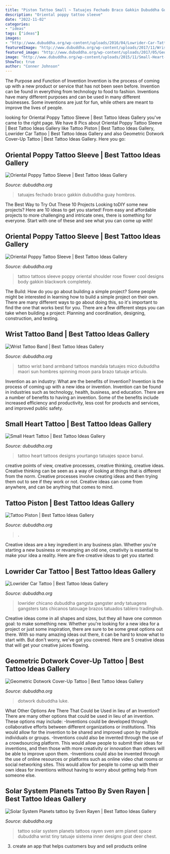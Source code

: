 ```yaml
---
title: "Piston Tattoo Small ~ Tatuajes Fechado Braco Gakkin Dubuddha Guay Hombros"
description: "Oriental poppy tattoo sleeve"
date: "2022-11-02"
categories:
- "ideas"
tags: ["ideas"]
images:
- "http://www.dubuddha.org/wp-content/uploads/2016/04/Lowrider-Car-Tattoo.jpg"
featuredImage: "http://www.dubuddha.org/wp-content/uploads/2017/11/Wrist-Tattoo-Band-by-Mico-Tattoo-728x728.jpg"
featured_image: "http://www.dubuddha.org/wp-content/uploads/2017/05/Geometric-Dotwork-Cover-Up-Tattoo-by-Luke-Docwork.jpg"
image: "http://www.dubuddha.org/wp-content/uploads/2015/11/Small-Heart-Tattoo-by-Banul-e1447175238760.jpg"
ShowToc: true
author: "Conner Johnson"
---
```



The Purpose and Function of Invention
Invention is the process of coming up with a new product or service that has not been seen before. Invention can be found in everything from technology to food to fashion. Inventions have many different purposes and can be used in many different businesses. Some inventions are just for fun, while others are meant to improve the lives of people.

	

		
looking for Oriental Poppy Tattoo Sleeve | Best Tattoo Ideas Gallery you've came to the right page. We have 8 Pics about Oriental Poppy Tattoo Sleeve | Best Tattoo Ideas Gallery like Tattoo Piston | Best Tattoo Ideas Gallery, Lowrider Car Tattoo | Best Tattoo Ideas Gallery and also Geometric Dotwork Cover-Up Tattoo | Best Tattoo Ideas Gallery. Here you go:
		
    
## Oriental Poppy Tattoo Sleeve | Best Tattoo Ideas Gallery

<img loading=lazy src="http://www.dubuddha.org/wp-content/uploads/2017/09/Oriental-Poppy-Tattoo-Sleeve-by-Gakkin.jpg" onerror="this.onerror=null;this.src='https://tse2.mm.bing.net/th?id=OIP.9UsoAmaMX1u_HN_KRc1xYAHaJQ&amp;pid=15.1';" alt="Oriental Poppy Tattoo Sleeve | Best Tattoo Ideas Gallery">

_Source: dubuddha.org_

>tatuajes fechado braco gakkin dubuddha guay hombros. 

	

The Best Way to Try Out These 10 Projects
Looking toDIY some new projects? Here are 10 ideas to get you started! From easy and affordable projects to more challenging and intricate ones, there is something for everyone. Start with one of these and see what you can come up with!

    
## Oriental Poppy Tattoo Sleeve | Best Tattoo Ideas Gallery

<img loading=lazy src="http://www.dubuddha.org/wp-content/uploads/2017/09/Oriental-Poppy-Tattoo-Sleeve-by-Gakkin-728x910.jpg" onerror="this.onerror=null;this.src='https://tse3.mm.bing.net/th?id=OIP.AbeJUsOQU8HYc5FhrfkiyAHaJQ&amp;pid=15.1';" alt="Oriental Poppy Tattoo Sleeve | Best Tattoo Ideas Gallery">

_Source: dubuddha.org_

>tattoo tattoos sleeve poppy oriental shoulder rose flower cool designs body gakkin blackwork completely. 

	

The Build: How do you go about building a simple project?
Some people might be interested in learning how to build a simple project on their own. There are many different ways to go about doing this, so it's important to find the one that works best for you. There are a few different steps you can take when building a project: Planning and coordination, designing, construction, and testing.

    
## Wrist Tattoo Band | Best Tattoo Ideas Gallery

<img loading=lazy src="http://www.dubuddha.org/wp-content/uploads/2017/11/Wrist-Tattoo-Band-by-Mico-Tattoo-728x728.jpg" onerror="this.onerror=null;this.src='https://tse4.mm.bing.net/th?id=OIP.zSO81gjgKqSp7Qo0GyCv9wHaHa&amp;pid=15.1';" alt="Wrist Tattoo Band | Best Tattoo Ideas Gallery">

_Source: dubuddha.org_

>tattoo wrist band armband tattoos mandala tatuajes mico dubuddha maori sun hombres spinning moon para brazo tatuaje artículo. 

	

Invention as an industry: What are the benefits of Invention?
Invention is the process of coming up with a new idea or invention. Invention can be found in industries such as technology, health, business, and education. There are a number of benefits to having an invention. Some of the benefits include increased efficiency and productivity, less cost for products and services, and improved public safety.

    
## Small Heart Tattoo | Best Tattoo Ideas Gallery

<img loading=lazy src="http://www.dubuddha.org/wp-content/uploads/2015/11/Small-Heart-Tattoo-by-Banul-e1447175238760.jpg" onerror="this.onerror=null;this.src='https://tse3.mm.bing.net/th?id=OIP.HMTecR5Axejq44PXWNthVgHaFH&amp;pid=15.1';" alt="Small Heart Tattoo | Best Tattoo Ideas Gallery">

_Source: dubuddha.org_

>tattoo heart tattoos designs yourtango tatuajes space banul. 

	

creative points of view, creative processes, creative thinking, creative ideas.
Creative thinking can be seen as a way of looking at things that is different from the norm. Creative processes involve creating ideas and then trying them out to see if they work or not. Creative ideas can come from anywhere, and can be anything that comes to mind.

    
## Tattoo Piston | Best Tattoo Ideas Gallery

<img loading=lazy src="http://www.dubuddha.org/wp-content/uploads/2017/05/Tattoo-Piston-by-Benedek-György-728x728.jpg" onerror="this.onerror=null;this.src='https://tse2.mm.bing.net/th?id=OIP.Y0UB7AYkVzU5TJpOkTwUpAHaHa&amp;pid=15.1';" alt="Tattoo Piston | Best Tattoo Ideas Gallery">

_Source: dubuddha.org_

>. 

	

Creative ideas are a key ingredient in any business plan. Whether you're starting a new business or revamping an old one, creativity is essential to make your idea a reality. Here are five creative ideas to get you started: 

    
## Lowrider Car Tattoo | Best Tattoo Ideas Gallery

<img loading=lazy src="http://www.dubuddha.org/wp-content/uploads/2016/04/Lowrider-Car-Tattoo.jpg" onerror="this.onerror=null;this.src='https://tse4.mm.bing.net/th?id=OIP.iE6bXXZ8bvJnqjjOsy16xQHaHa&amp;pid=15.1';" alt="Lowrider Car Tattoo | Best Tattoo Ideas Gallery">

_Source: dubuddha.org_

>lowrider chicano dubuddha gangsta gangster andy tatuagens gangsters tats chicanos tatouage brazos tatuados tablero tradinghub. 

	

Creative ideas come in all shapes and sizes, but they all have one common goal: to make something new. Whether you're looking for a new idea for a project or just some inspiration, there are sure to be some great options out there. With so many amazing ideas out there, it can be hard to know what to start with. But don't worry, we've got you covered. Here are 5 creative ideas that will get your creative juices flowing.

    
## Geometric Dotwork Cover-Up Tattoo | Best Tattoo Ideas Gallery

<img loading=lazy src="http://www.dubuddha.org/wp-content/uploads/2017/05/Geometric-Dotwork-Cover-Up-Tattoo-by-Luke-Docwork.jpg" onerror="this.onerror=null;this.src='https://tse4.mm.bing.net/th?id=OIP.Ox1KbN1P2v-BA27NrUCUAQHaJQ&amp;pid=15.1';" alt="Geometric Dotwork Cover-Up Tattoo | Best Tattoo Ideas Gallery">

_Source: dubuddha.org_

>dotwork dubuddha luke. 

	

What Other Options Are There That Could be Used in lieu of an Invention?
There are many other options that could be used in lieu of an invention. These options may include: 
-Inventions could be developed through collaborative efforts between different organizations or institutions. This would allow for the invention to be shared and improved upon by multiple individuals or groups. 
-Inventions could also be invented through the use of a crowdsourcing platform. This would allow people to submit their ideas for inventions, and then those with more creativity or innovation than others will be able to improve upon them. 
-Inventions could also be invented through the use of online resources or platforms such as online video chat rooms or social networking sites. This would allow for people to come up with their own ideas for inventions without having to worry about getting help from someone else.

    
## Solar System Planets Tattoo By Sven Rayen | Best Tattoo Ideas Gallery

<img loading=lazy src="http://www.dubuddha.org/wp-content/uploads/2015/03/Solar-System-Planets-tattoo-by-Sven-Rayen.jpg" onerror="this.onerror=null;this.src='https://tse2.mm.bing.net/th?id=OIP.URdl7gg18zEqJrE9ypW9yQHaHa&amp;pid=15.1';" alt="Solar System Planets tattoo by Sven Rayen | Best Tattoo Ideas Gallery">

_Source: dubuddha.org_

>tattoo solar system planets tattoos rayen sven arm planet space dubuddha wrist tiny tatuaje sistema inner designs goat deer chest. 

	

3. create an app that helps customers buy and sell products online 

